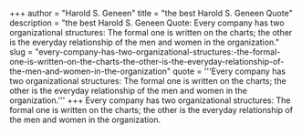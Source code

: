 +++
author = "Harold S. Geneen"
title = "the best Harold S. Geneen Quote"
description = "the best Harold S. Geneen Quote: Every company has two organizational structures: The formal one is written on the charts; the other is the everyday relationship of the men and women in the organization."
slug = "every-company-has-two-organizational-structures:-the-formal-one-is-written-on-the-charts-the-other-is-the-everyday-relationship-of-the-men-and-women-in-the-organization"
quote = '''Every company has two organizational structures: The formal one is written on the charts; the other is the everyday relationship of the men and women in the organization.'''
+++
Every company has two organizational structures: The formal one is written on the charts; the other is the everyday relationship of the men and women in the organization.
